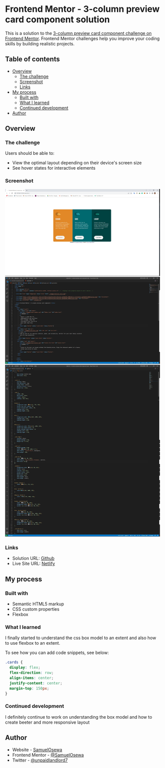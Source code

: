 # Frontend Mentor - 3-column preview card component solution

This is a solution to the [3-column preview card component challenge on Frontend Mentor](https://www.frontendmentor.io/challenges/3column-preview-card-component-pH92eAR2-). Frontend Mentor challenges help you improve your coding skills by building realistic projects.

## Table of contents

- [Overview](#overview)
  - [The challenge](#the-challenge)
  - [Screenshot](#screenshot)
  - [Links](#links)
- [My process](#my-process)
  - [Built with](#built-with)
  - [What I learned](#what-i-learned)
  - [Continued development](#continued-development)
- [Author](#author)

## Overview

### The challenge

Users should be able to:

- View the optimal layout depending on their device's screen size
- See hover states for interactive elements

### Screenshot

![Solution](./images/ScreenShot_20220722231846.jpeg)
![HTML](./images/html.jpeg)
![CSS](./images/css.jpeg)

### Links

- Solution URL: [Github](https://github.com/SamuelOsewa/3-column-preview-card-component-main)
- Live Site URL: [Netlify](https://moonlit-granita-8b4991.netlify.app/)

## My process

### Built with

- Semantic HTML5 markup
- CSS custom properties
- Flexbox

### What I learned

I finally started to understand the css box model to an extent and also how to use flexbox to an extent.

To see how you can add code snippets, see below:

```css
.cards {
  display: flex;
  flex-direction: row;
  align-items: center;
  justify-content: center;
  margin-top: 150px;
}
```

### Continued development

I definitely continue to work on understanding the box model and how to create beeter and more responsive layout

## Author

- Website - [SamuelOsewa](https://github.com/SamuelOsewa)
- Frontend Mentor - [@SamuelOsewa](https://www.frontendmentor.io/profile/SamuelOsewa)
- Twitter - [@unpaidlandlord7](https://www.twitter.com/unpaidlandlord7)
